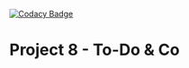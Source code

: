 [![Codacy Badge](https://app.codacy.com/project/badge/Grade/fcf66f8b11604d80a0a3f381c7b47c79)](https://app.codacy.com/gh/Luca-OpenClassRooms/project_8/dashboard?utm_source=gh&utm_medium=referral&utm_content=&utm_campaign=Badge_grade)

# Project 8 - To-Do & Co
